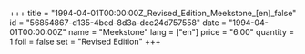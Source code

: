+++
title = "1994-04-01T00:00:00Z_Revised_Edition_Meekstone_[en]_false"
id = "56854867-d135-4bed-8d3a-dcc24d757558"
date = "1994-04-01T00:00:00Z"
name = "Meekstone"
lang = ["en"]
price = "6.00"
quantity = 1
foil = false
set = "Revised Edition"
+++
